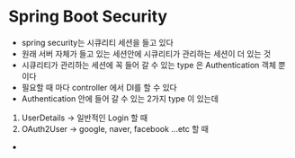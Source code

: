 # Spring Boot Security
* spring security는 시큐리티 세션을 들고 있다
* 원래 서버 자체가 들고 있는 세션안에 시큐리티가 관리하는 세션이 더 있는 것
* 시큐리티가 관리하는 세션에 꼭 들어 갈 수 있는 type 은 Authentication 객체 뿐이다
* 필요할 때 마다 controller 에서 DI를 할 수 있다
* Authentication 안에 들어 갈 수 있는 2가지 type 이 있는데
1. UserDetails -> 일반적인 Login 할 때
2. OAuth2User -> google, naver, facebook ...etc 할 때
* 